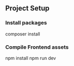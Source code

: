 ## Project Setup

### Install packages

composer install

### Compile Frontend assets

npm install
npm run dev
